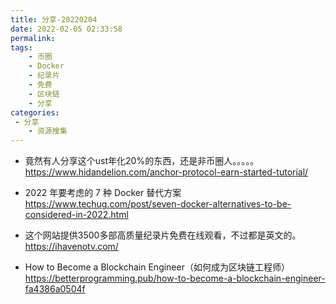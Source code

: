 ```yaml
---
title: 分享-20220204
date: 2022-02-05 02:33:58
permalink:
tags: 
    - 币圈
    - Docker
    - 纪录片
    - 免费
    - 区块链
    - 分享
categories:
 - 分享
    - 资源搜集
---
```




- 竟然有人分享这个ust年化20%的东西，还是非币圈人。。。。。
https://www.hidandelion.com/anchor-protocol-earn-started-tutorial/


- 2022 年要考虑的 7 种 Docker 替代方案
https://www.techug.com/post/seven-docker-alternatives-to-be-considered-in-2022.html


- 这个网站提供3500多部高质量纪录片免费在线观看，不过都是英文的。
https://ihavenotv.com/


-  How to Become a Blockchain Engineer（如何成为区块链工程师）
https://betterprogramming.pub/how-to-become-a-blockchain-engineer-fa4386a0504f



